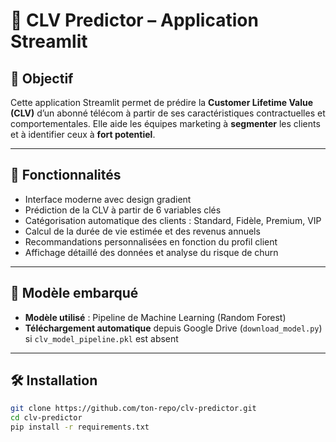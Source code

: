# 💎 CLV Predictor – Application Streamlit

## 🎯 Objectif

Cette application Streamlit permet de prédire la **Customer Lifetime Value (CLV)** d’un abonné télécom à partir de ses caractéristiques contractuelles et comportementales. Elle aide les équipes marketing à **segmenter** les clients et à identifier ceux à **fort potentiel**.

---

## 🚀 Fonctionnalités

- Interface moderne avec design gradient  
- Prédiction de la CLV à partir de 6 variables clés  
- Catégorisation automatique des clients : Standard, Fidèle, Premium, VIP  
- Calcul de la durée de vie estimée et des revenus annuels  
- Recommandations personnalisées en fonction du profil client  
- Affichage détaillé des données et analyse du risque de churn  

---

## 🧠 Modèle embarqué

- **Modèle utilisé** : Pipeline de Machine Learning (Random Forest)  
- **Téléchargement automatique** depuis Google Drive (`download_model.py`) si `clv_model_pipeline.pkl` est absent  

---

## 🛠️ Installation

```bash
git clone https://github.com/ton-repo/clv-predictor.git
cd clv-predictor
pip install -r requirements.txt
